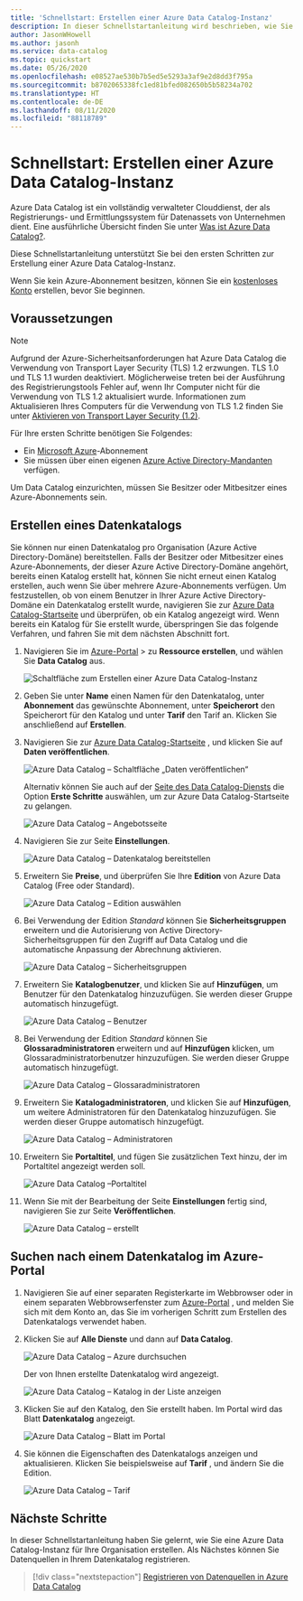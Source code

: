 ```yaml
---
title: 'Schnellstart: Erstellen einer Azure Data Catalog-Instanz'
description: In dieser Schnellstartanleitung wird beschrieben, wie Sie über das Azure-Portal eine Azure Data Catalog-Instanz erstellen.
author: JasonWHowell
ms.author: jasonh
ms.service: data-catalog
ms.topic: quickstart
ms.date: 05/26/2020
ms.openlocfilehash: e08527ae530b7b5ed5e5293a3af9e2d8dd3f795a
ms.sourcegitcommit: b8702065338fc1ed81bfed082650b5b58234a702
ms.translationtype: HT
ms.contentlocale: de-DE
ms.lasthandoff: 08/11/2020
ms.locfileid: "88118789"
---
```

# <a name="quickstart-create-an-azure-data-catalog"></a>Schnellstart: Erstellen einer Azure Data Catalog-Instanz

Azure Data Catalog ist ein vollständig verwalteter Clouddienst, der als Registrierungs- und Ermittlungssystem für Datenassets von Unternehmen dient. Eine ausführliche Übersicht finden Sie unter [Was ist Azure Data Catalog?](overview.md).

Diese Schnellstartanleitung unterstützt Sie bei den ersten Schritten zur Erstellung einer Azure Data Catalog-Instanz.

Wenn Sie kein Azure-Abonnement besitzen, können Sie ein [kostenloses Konto](https://azure.microsoft.com/free/?WT.mc_id=A261C142F) erstellen, bevor Sie beginnen.

## <a name="prerequisites"></a>Voraussetzungen

> [!Note]
> Aufgrund der Azure-Sicherheitsanforderungen hat Azure Data Catalog die Verwendung von Transport Layer Security (TLS) 1.2 erzwungen. TLS 1.0 und TLS 1.1 wurden deaktiviert. Möglicherweise treten bei der Ausführung des Registrierungstools Fehler auf, wenn Ihr Computer nicht für die Verwendung von TLS 1.2 aktualisiert wurde. Informationen zum Aktualisieren Ihres Computers für die Verwendung von TLS 1.2 finden Sie unter [Aktivieren von Transport Layer Security (1.2)](https://docs.microsoft.com/mem/configmgr/core/plan-design/security/enable-tls-1-2).

Für Ihre ersten Schritte benötigen Sie Folgendes:

* Ein [Microsoft Azure](https://azure.microsoft.com/)-Abonnement
* Sie müssen über einen eigenen [Azure Active Directory-Mandanten](../active-directory/fundamentals/active-directory-access-create-new-tenant.md) verfügen.

Um Data Catalog einzurichten, müssen Sie Besitzer oder Mitbesitzer eines Azure-Abonnements sein.

## <a name="create-a-data-catalog"></a>Erstellen eines Datenkatalogs

Sie können nur einen Datenkatalog pro Organisation (Azure Active Directory-Domäne) bereitstellen. Falls der Besitzer oder Mitbesitzer eines Azure-Abonnements, der dieser Azure Active Directory-Domäne angehört, bereits einen Katalog erstellt hat, können Sie nicht erneut einen Katalog erstellen, auch wenn Sie über mehrere Azure-Abonnements verfügen. Um festzustellen, ob von einem Benutzer in Ihrer Azure Active Directory-Domäne ein Datenkatalog erstellt wurde, navigieren Sie zur [Azure Data Catalog-Startseite](http://azuredatacatalog.com) und überprüfen, ob ein Katalog angezeigt wird. Wenn bereits ein Katalog für Sie erstellt wurde, überspringen Sie das folgende Verfahren, und fahren Sie mit dem nächsten Abschnitt fort.

1. Navigieren Sie im [Azure-Portal](https://portal.azure.com) >  zu **Ressource erstellen**, und wählen Sie **Data Catalog** aus.

    ![Schaltfläche zum Erstellen einer Azure Data Catalog-Instanz](media/data-catalog-get-started/data-catalog-create.png)

2. Geben Sie unter **Name** einen Namen für den Datenkatalog, unter **Abonnement** das gewünschte Abonnement, unter **Speicherort** den Speicherort für den Katalog und unter **Tarif** den Tarif an. Klicken Sie anschließend auf **Erstellen**.

3. Navigieren Sie zur [Azure Data Catalog-Startseite](http://azuredatacatalog.com) , und klicken Sie auf **Daten veröffentlichen**.

   ![Azure Data Catalog – Schaltfläche „Daten veröffentlichen“](media/data-catalog-get-started/data-catalog-publish-data.png)

   Alternativ können Sie auch auf der [Seite des Data Catalog-Diensts](https://azure.microsoft.com/services/data-catalog) die Option **Erste Schritte** auswählen, um zur Azure Data Catalog-Startseite zu gelangen.

   ![Azure Data Catalog – Angebotsseite](media/data-catalog-get-started/data-catalog-marketing-landing-page.png)

4. Navigieren Sie zur Seite **Einstellungen**.

    ![Azure Data Catalog – Datenkatalog bereitstellen](media/data-catalog-get-started/data-catalog-create-azure-data-catalog.png)

5. Erweitern Sie **Preise**, und überprüfen Sie Ihre **Edition** von Azure Data Catalog (Free oder Standard).

    ![Azure Data Catalog – Edition auswählen](media/data-catalog-get-started/data-catalog-create-catalog-select-edition.png)

6. Bei Verwendung der Edition *Standard* können Sie **Sicherheitsgruppen** erweitern und die Autorisierung von Active Directory-Sicherheitsgruppen für den Zugriff auf Data Catalog und die automatische Anpassung der Abrechnung aktivieren.

    ![Azure Data Catalog – Sicherheitsgruppen](media/data-catalog-get-started/data-catalog-standard-security-groups.png)

7. Erweitern Sie **Katalogbenutzer**, und klicken Sie auf **Hinzufügen**, um Benutzer für den Datenkatalog hinzuzufügen. Sie werden dieser Gruppe automatisch hinzugefügt.

    ![Azure Data Catalog – Benutzer](media/data-catalog-get-started/data-catalog-add-catalog-user.png)

8. Bei Verwendung der Edition *Standard* können Sie **Glossaradministratoren** erweitern und auf **Hinzufügen** klicken, um Glossaradministratorbenutzer hinzuzufügen. Sie werden dieser Gruppe automatisch hinzugefügt.

    ![Azure Data Catalog – Glossaradministratoren](media/data-catalog-get-started/data-catalog-standard-glossary-admin.png)

9. Erweitern Sie **Katalogadministratoren**, und klicken Sie auf **Hinzufügen**, um weitere Administratoren für den Datenkatalog hinzuzufügen. Sie werden dieser Gruppe automatisch hinzugefügt.

    ![Azure Data Catalog – Administratoren](media/data-catalog-get-started/data-catalog-add-catalog-admins.png)

10. Erweitern Sie **Portaltitel**, und fügen Sie zusätzlichen Text hinzu, der im Portaltitel angezeigt werden soll.

    ![Azure Data Catalog –Portaltitel](media/data-catalog-get-started/data-catalog-portal-title.png)

11. Wenn Sie mit der Bearbeitung der Seite **Einstellungen** fertig sind, navigieren Sie zur Seite **Veröffentlichen**.

    ![Azure Data Catalog – erstellt](media/data-catalog-get-started/data-catalog-created.png)

## <a name="find-a-data-catalog-in-the-azure-portal"></a>Suchen nach einem Datenkatalog im Azure-Portal

1. Navigieren Sie auf einer separaten Registerkarte im Webbrowser oder in einem separaten Webbrowserfenster zum [Azure-Portal](https://portal.azure.com) , und melden Sie sich mit dem Konto an, das Sie im vorherigen Schritt zum Erstellen des Datenkatalogs verwendet haben.

2. Klicken Sie auf **Alle Dienste** und dann auf **Data Catalog**.

    ![Azure Data Catalog – Azure durchsuchen](media/data-catalog-get-started/data-catalog-browse-azure-portal.png)

    Der von Ihnen erstellte Datenkatalog wird angezeigt.

    ![Azure Data Catalog – Katalog in der Liste anzeigen](media/data-catalog-get-started/data-catalog-azure-portal-show-catalog.png)

3. Klicken Sie auf den Katalog, den Sie erstellt haben. Im Portal wird das Blatt **Datenkatalog** angezeigt.

   ![Azure Data Catalog – Blatt im Portal](media/data-catalog-get-started/data-catalog-blade-azure-portal.png)

4. Sie können die Eigenschaften des Datenkatalogs anzeigen und aktualisieren. Klicken Sie beispielsweise auf **Tarif** , und ändern Sie die Edition.

    ![Azure Data Catalog – Tarif](media/data-catalog-get-started/data-catalog-change-pricing-tier.png)

## <a name="next-steps"></a>Nächste Schritte

In dieser Schnellstartanleitung haben Sie gelernt, wie Sie eine Azure Data Catalog-Instanz für Ihre Organisation erstellen. Als Nächstes können Sie Datenquellen in Ihrem Datenkatalog registrieren.

> [!div class="nextstepaction"]
> [Registrieren von Datenquellen in Azure Data Catalog](data-catalog-how-to-register.md)
